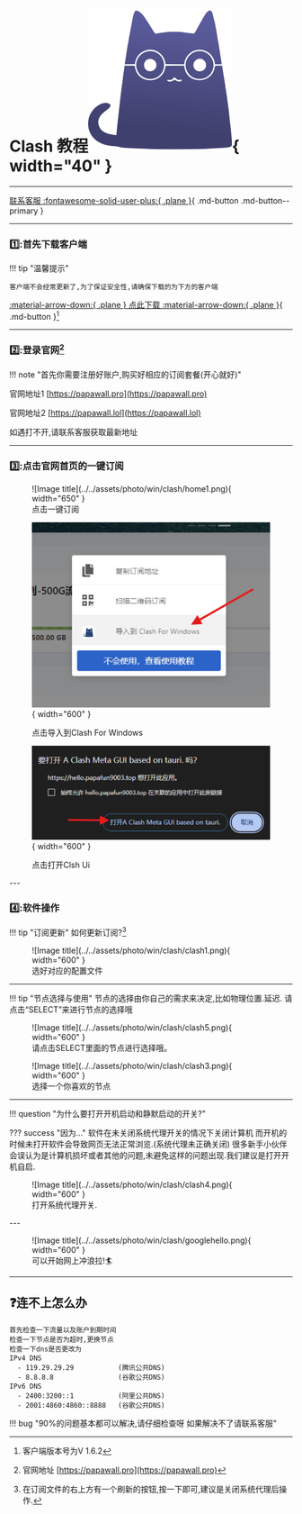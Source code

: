 # Clash 教程![Image title](../../assets/photo/win/clash/clashlogo.png){ width="40" }
---

[联系客服 :fontawesome-solid-user-plus:{ .plane }](../../chat.html){ .md-button .md-button--primary }

---

### 1️⃣:首先下载客户端
!!! tip "温馨提示"
    
    客户端不会经常更新了,为了保证安全性,请确保下载的为下方的客户端 
    
[:material-arrow-down:{ .plane } 点此下载 :material-arrow-down:{ .plane }](https://down.papawall.cc/Clash.exe){ .md-button }[^1] 

---

### 2️⃣:登录官网[^2] 

!!! note "首先你需要注册好账户,购买好相应的订阅套餐(开心就好)"

官网地址1 [https://papawall.pro](https://papawall.pro)

官网地址2 [https://papawall.lol](https://papawall.lol)

如遇打不开,请联系客服获取最新地址


---

### 3️⃣:点击官网首页的一键订阅

<figure markdown="span">
![Image title](../../assets/photo/win/clash/home1.png){ width="650" }
  <figcaption>点击一键订阅</figcaption>

![Image title](../../assets/photo/win/clash/home2.png){ width="600" }
  <figcaption>点击导入到Clash For Windows</figcaption>

![Image title](../../assets/photo/win/clash/clash2.png){ width="600" }
  <figcaption>点击打开Clsh Ui</figcaption>
</figure>
---

### 4️⃣:软件操作

!!! tip "订阅更新"
    如何更新订阅?[^3]

<figure markdown="span">
![Image title](../../assets/photo/win/clash/clash1.png){ width="600" }
  <figcaption>选好对应的配置文件</figcaption>
  </figure>

---

!!! tip "节点选择与使用"
    节点的选择由你自己的需求来决定,比如物理位置.延迟. 请点击“SELECT”来进行节点的选择哦

<figure markdown="span">
![Image title](../../assets/photo/win/clash/clash5.png){ width="600" }
  <figcaption>请点击SELECT里面的节点进行选择哦。</figcaption>
</figure>

<figure markdown="span">
![Image title](../../assets/photo/win/clash/clash3.png){ width="600" }
  <figcaption>选择一个你喜欢的节点</figcaption>
</figure>


---

!!! question "为什么要打开开机启动和静默启动的开关?"
    
??? success "因为..."
    软件在未关闭系统代理开关的情况下关闭计算机 而开机的时候未打开软件会导致网页无法正常浏览.(系统代理未正确关闭) 很多新手小伙伴会误认为是计算机损坏或者其他的问题,未避免这样的问题出现.我们建议是打开开机自启.

<figure markdown="span">
![Image title](../../assets/photo/win/clash/clash4.png){ width="600" }
  <figcaption>打开系统代理开关.</figcaption>
</figure>
---

<figure markdown="span">
![Image title](../../assets/photo/win/clash/googlehello.png){ width="600" }
  <figcaption>可以开始网上冲浪拉!🏄‍</figcaption>
</figure>

---
## ❓连不上怎么办
    首先检查一下流量以及账户到期时间
    检查一下节点是否为超时,更换节点
    检查一下dns是否更改为
    IPv4 DNS
      - 119.29.29.29           (腾讯公共DNS)
      - 8.8.8.8                (谷歌公共DNS)
    IPv6 DNS
      - 2400:3200::1           (阿里公共DNS)
      - 2001:4860:4860::8888   (谷歌公共DNS)
!!! bug "90%的问题基本都可以解决,请仔细检查呀 如果解决不了请联系客服"

[^1]: 客户端版本号为V 1.6.2
[^2]: 官网地址 [https://papawall.pro](https://papawall.pro)
[^3]: 在订阅文件的右上方有一个刷新的按钮,按一下即可,建议是关闭系统代理后操作.